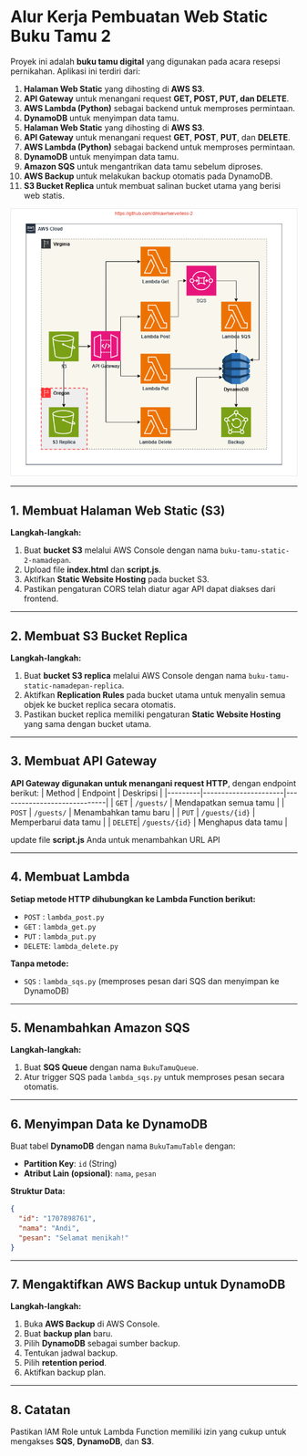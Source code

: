 # Alur Kerja Pembuatan Web Static Buku Tamu 2

Proyek ini adalah **buku tamu digital** yang digunakan pada acara resepsi pernikahan. Aplikasi ini terdiri dari:
1. **Halaman Web Static** yang dihosting di **AWS S3**.
2. **API Gateway** untuk menangani request **GET, POST, PUT, dan DELETE**.
3. **AWS Lambda (Python)** sebagai backend untuk memproses permintaan.
4. **DynamoDB** untuk menyimpan data tamu.
1. **Halaman Web Static** yang dihosting di **AWS S3**.
2. **API Gateway** untuk menangani request **GET**, **POST**, **PUT**, dan **DELETE**.
3. **AWS Lambda (Python)** sebagai backend untuk memproses permintaan.
4. **DynamoDB** untuk menyimpan data tamu.
5. **Amazon SQS** untuk mengantrikan data tamu sebelum diproses.
6. **AWS Backup** untuk melakukan backup otomatis pada DynamoDB.
7. **S3 Bucket Replica** untuk membuat salinan bucket utama yang berisi web statis.

![Arsitektur](serverless-2.png)

---

## **1. Membuat Halaman Web Static (S3)**
**Langkah-langkah:**
1. Buat **bucket S3** melalui AWS Console dengan nama `buku-tamu-static-2-namadepan`.
2. Upload file **index.html** dan **script.js**.
3. Aktifkan **Static Website Hosting** pada bucket S3.
4. Pastikan pengaturan CORS telah diatur agar API dapat diakses dari frontend.

---

## **2. Membuat S3 Bucket Replica**
**Langkah-langkah:**
1. Buat **bucket S3 replica** melalui AWS Console dengan nama `buku-tamu-static-namadepan-replica`.
2. Aktifkan **Replication Rules** pada bucket utama untuk menyalin semua objek ke bucket replica secara otomatis.
3. Pastikan bucket replica memiliki pengaturan **Static Website Hosting** yang sama dengan bucket utama.

---

## **3. Membuat API Gateway**
**API Gateway digunakan untuk menangani request HTTP**, dengan endpoint berikut:
| Method  | Endpoint             | Deskripsi                   |
|---------|----------------------|-----------------------------|
| `GET`   | `/guests/`                  | Mendapatkan semua tamu      |
| `POST`  | `/guests/`                  | Menambahkan tamu baru       |
| `PUT`   | `/guests/{id}`              | Memperbarui data tamu       |
| `DELETE`| `/guests/{id}`              | Menghapus data tamu         |

update file **script.js** Anda untuk menambahkan URL API

---

## **4. Membuat Lambda**
**Setiap metode HTTP dihubungkan ke Lambda Function berikut:**
- `POST`  : `lambda_post.py`
- `GET`   : `lambda_get.py`
- `PUT`   : `lambda_put.py`
- `DELETE`: `lambda_delete.py`
  
**Tanpa metode:**
- `SQS`   : `lambda_sqs.py` (memproses pesan dari SQS dan menyimpan ke DynamoDB)

---

## **5. Menambahkan Amazon SQS**
**Langkah-langkah:**
1. Buat **SQS Queue** dengan nama `BukuTamuQueue`.
2. Atur trigger SQS pada `lambda_sqs.py` untuk memproses pesan secara otomatis.

---

## **6. Menyimpan Data ke DynamoDB**
Buat tabel **DynamoDB** dengan nama `BukuTamuTable` dengan:
- **Partition Key**: `id` (String)
- **Atribut Lain (opsional)**: `nama`, `pesan`

**Struktur Data:**
```json
{
  "id": "1707898761",
  "nama": "Andi",
  "pesan": "Selamat menikah!"
}
```

---

## **7. Mengaktifkan AWS Backup untuk DynamoDB**
**Langkah-langkah:**
1. Buka **AWS Backup** di AWS Console.
2. Buat **backup plan** baru.
3. Pilih **DynamoDB** sebagai sumber backup.
4. Tentukan jadwal backup.
5. Pilih **retention period**.
6. Aktifkan backup plan.

---

## **8. Catatan**
Pastikan IAM Role untuk Lambda Function memiliki izin yang cukup untuk mengakses **SQS**, **DynamoDB**, dan **S3**.
